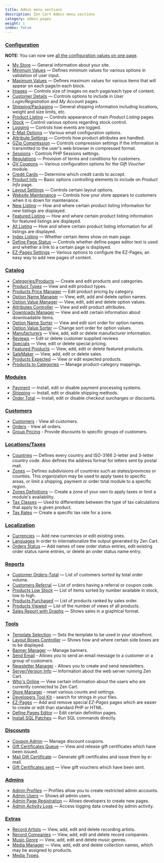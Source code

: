 ```yaml
---
title: Admin menu sections
description: Zen Cart Admin menu sections
category: admin_pages
weight: 1
index: false
---
```


### [Configuration](/user/admin_pages/configuration)

**NOTE:** You can now see [all the configuration values on one page](/user/admin_pages/configuration/all/).

*   [My Store](/user/admin_pages/configuration/configuration_mystore) — General information about your site.
*   [Minimum Values](/user/admin_pages/configuration/configuration_minimumvalues) — Defines minimum values for various options in validation of user input.
*   [Maximum Values](/user/admin_pages/configuration/configuration_maximumvalues/) — Defines maximum values for various items that will appear on each page/in each block.
*   [Images](/user/admin_pages/configuration/configuration_images/) — Controls size of images on each page/each type of content.
*   [Customer Details](/user/admin_pages/configuration/configuration_customerdetails/) — Controls options to include in _User Login/Registration_ and _My Account_ pages.
*   [Shipping/Packaging](/user/admin_pages/configuration/configuration_shippingpackaging/) — General shipping information including locations, weight and size limits, etc.
*   [Product Listing](/user/admin_pages/configuration/configuration_productlisting/) — Controls appearance of main _Product Listing_ pages.
*   [Stock](/user/admin_pages/configuration/configuration_stock/) — Control various options regarding stock control.
*   [Logging](/user/admin_pages/configuration/configuration_logging/) — Controls how events are logged.
*   [E-Mail Options](/user/admin_pages/configuration/configuration_emailoptions/) — Various email configuration options.
*   [Attribute Settings](/user/admin_pages/configuration/configuration_attributesettings/) — Controls how product attributes are handled.
*   [GZip Compression](/user/admin_pages/configuration/configuration_gzipcompression/) — Controls compression settings if the information is transmitted to the user's web browser in compressed format.
*   [Sessions](/user/admin_pages/configuration/configuration_sessions/) - Controls PHP Sessions settings.
*   [Regulations](/user/admin_pages/configuration/configuration_regulations/) — Provision of terms and conditions for customers.
*   [GV Coupons](/user/admin_pages/configuration/configuration_gvcoupons/) — Various configuration options for the _Gift Voucher_ module.
*   [Credit Cards](/user/admin_pages/configuration/configuration_creditcards/) — Determine which credit cards to accept.
*   [Product Info](/user/admin_pages/configuration/configuration_productinfo/) — Basic options controlling elements to include on _Product Info_ page.
*   [Layout Settings](/user/admin_pages/configuration/configuration_layoutsettings/) — Controls certain layout options.
*   [Website Maintenance](/user/admin_pages/configuration/configuration_websitemaintenance/) — Controls how your store appears to customers when it is down for maintenance.
*   [New Listing](/user/admin_pages/configuration/configuration_newlisting/) — How and where certain product listing information for new listings are displayed.
*   [Featured Listing](/user/admin_pages/configuration/configuration_featuredlisting/) — How and where certain product listing information for featured listings are displayed.
*   [All Listing](/user/admin_pages/configuration/configuration_alllisting/) — How and where certain product listing information for all listings are displayed.
*   [Index Listing](/user/admin_pages/configuration/configuration_indexlisting/) — Whether certain items show on main page.
*   [Define Page Status](/user/admin_pages/configuration/configuration_definepagestatus/) — Controls whether define pages editor text is used and whether a link to a certain page is displayed.
*   [EZ-Pages Settings](/user/admin_pages/configuration/configuration_ezpagessettings/) — Various options to configure the EZ-Pages; an easy way to add new pages of content.

### [Catalog](/user/admin_pages/catalog/) 

*   [Categories/Products](/user/admin_pages/catalog/categories/) — Create and edit products and categories.
*   [Product Types](/user/admin_pages/catalog/product_types/) — View and edit product types.
*   [Products Price Manager](/user/admin_pages/catalog/products_price_manager/) — Edit product pricing by category.
*   [Option Name Manager](/user/admin_pages/catalog/option_name_manager/) — View, edit, add and delete option names.
*   [Option Value Manager](/user/admin_pages/catalog//option_value_manager) — View, edit, add and delete option values.
*   [Attributes Controller](/user/admin_pages/catalog/attributes_controller/) — View and edit product attributes.
*   [Downloads Manager](/user/admin_pages/catalog/downloads_manager/) — View and edit certain information about downloadable items.
*   [Option Name Sorter](/user/admin_pages/catalog/option_name_sorter/) — View and edit sort order for option names.
*   [Option Value Sorter](/user/admin_pages/catalog/option_value_sorter/) — Change sort order for option values.
*   [Manufacturers](/user/admin_pages/catalog/manufacturers/) — View, add, edit or delete manufacturer information.
*   [Reviews](/user/admin_pages/catalog/reviews/) — Edit or delete customer supplied reviews
*   [Specials](/user/admin_pages/catalog/specials/) — View, edit or delete special pricing.
*   [Featured Products](/user/admin_pages/catalog/featured/) — View, add, edit or delete featured products.
*   [SaleMaker](/user/admin_pages/catalog/salemaker/) — View, add, edit or delete sales.
*   [Products Expected](/user/admin_pages/catalog/products_expected/) — View or edit expected products.
*   [Products to Categories](/user/admin_pages/catalog/products_to_categories/) — Manage product-category mappings.

### [Modules](/user/admin_pages/modules)

*   [Payment](/user/admin_pages/modules/payment/) — Install, edit or disable payment processing systems.
*   [Shipping](/user/admin_pages/modules/shipping/) — Install, edit or disable shipping methods.
*   [Order Total](/user/admin_pages/modules/order_total/) — Install, edit or disable checkout surcharges or discounts.

### [Customers](/user/admin_pages/customers)

*   [Customers](/user/admin_pages/customers/customers/) - View all customers.
*   [Orders](/user/admin_pages/customers/orders/) - View all orders.
*   [Group Pricing](/user/admin_pages/customers/group_pricing/) - Provide discounts to specific groups of customers.

### [Locations/Taxes](/user/admin_pages/locations)

*   [Countries](/user/admin_pages/locations/countries/) — Defines every country and ISO-3166 2-letter and 3-letter country code. Also defines the address format for letters sent by postal mail.
*   [Zones](/user/admin_pages/locations/zones/) — Defines subdivisions of countries such as states/provinces or counties.  This organization may be used to apply taxes to specific areas, or limit a shipping, payment or order total module to a specific region. 
*   [Zones Definitions](/user/admin_pages/locations/zones_definitions/) — Create a zone of your own to apply taxes or limit a module's availability.
*   [Tax Classes](/user/admin_pages/locations/tax_classes/) — Used to differentiate between the type of tax calculations that apply to a given product.
*   [Tax Rates](/user/admin_pages/locations/tax_rates/) — Create a specific tax rate for a zone.

### [Localization](/user/admin_pages/localization)

*   [Currencies](/user/admin_pages/localization/currencies/) — Add new currencies or edit existing ones.
*   [Languages](/user/admin_pages/localization/languages/) in order to internationalize the output generated by Zen Cart.
*   [Orders Status](/user/admin_pages/localization/orders_status/) — Add names of new order status entries, edit existing order status name entries, or delete an order status name entry.

### [Reports](/user/admin_pages/reports) 

*   [Customer Orders-Total](/user/admin_pages/reports/customer_orders_total/) — List of customers sorted by total order volume. 
*   [Customers Referral](/user/admin_pages/reports/customers_referral/) — List of orders having a referral or coupon code.
*   [Products Low Stock](/user/admin_pages/reports/products_low_stock/) — List of items sorted by number available in stock, low to high.
*   [Products Purchased](/user/admin_pages/reports/products_purchased/) — List of products ranked by sales order. 
*   [Products Viewed](/user/admin_pages/reports/products_viewed/) — List of the number of views of all products.
*   [Sales Report with Graphs](/user/admin_pages/reports/graphical_sales_report/) — Shows sales in a graphical format.

### [Tools](/user/admin_pages/tools/)

*   [Template Selection](/user/admin_pages/tools/template_selection/) — Sets the template to be used in your storefront.
*   [Layout Boxes Controller](/user/admin_pages/tools/layout_boxes_controller/) — Shows how and where certain side boxes are to be displayed.
*   [Banner Manager](/user/admin_pages/tools/banner_manager/) — Manage banners.
*   [Send Email](/user/admin_pages/tools/send_email/) - Allows you to send an email message to a customer or a group of customers.
*   [Newsletter Manager](/user/admin_pages/tools/newsletter/) - Allows you to create and send newsletters. 
*   [Server/Version Info](/user/admin_pages/tools/server_info/) — Information about the web server running Zen Cart.
*   [Who's Online](/user/admin_pages/tools/whos_online/) — View certain information about the users who are currently connected to Zen Cart.
*   [Store Manager](/user/admin_pages/tools/store_manager/) - reset various counts and settings.
*   [Developers Tool Kit](/user/admin_pages/tools/developers_tool_kit/) - search for strings in your files.
*   [EZ-Pages](/user/admin_pages/tools/ezpages/) — Add and remove special _EZ-Pages_ pages which are easier to create or edit than standard PHP or HTML.
*   [Define Pages Editor](/user/admin_pages/tools/define_pages_editor/) — Edit certain definition pages.
*   [Install SQL Patches](/user/admin_pages/tools/install_sql_patches/) — Run SQL commands directly.

### [Discounts](/user/admin_pages/discounts/)

*   [Coupon Admin](/user/admin_pages/discounts/coupon_admin/) — Manage discount coupons.
*   [Gift Certificates Queue](/user/admin_pages/discounts/gift_certificate_queue/) — View and release gift certificates which have been issued.
*   [Mail Gift Certificate](/user/admin_pages/discounts/send_gift_certificate/) — Generate gift certificates and issue them by e-mail.
*   [Gift Certificates sent](/user/admin_pages/discounts/gift_certificates_sent/) — View gift vouchers which have been sent.

### [Admins](/user/admin_pages/admins/)
*   [Admin Profiles](/user/admin_pages/admins/admin_profiles/) — Profiles allow you to create restricted admin accounts.
*   [Admin Users](/user/admin_pages/admins/admin_users/) — Shows all admin users.
*   [Admin Page Registration](/user/admin_pages/admins/admin_page_registration/) — Allows developers to create new pages. 
*   [Admin Activity Logs](/user/admin_pages/admins/admin_activity_logs/) — Access logging data created by admin activity.


### [Extras](/user/admin_pages/extras/)

*   [Record Artists](/user/admin_pages/extras/record_artists/) — View, add, edit and delete recording artists.
*   [Record Companies](/user/admin_pages/extras/record_companies/) — View, add, edit and delete record companies.
*   [Music Genre](/user/admin_pages/extras/music_genre/) — View, add, edit and delete music genres.
*   [Media Manager](/user/admin_pages/extras/media_manager/) — View, add, edit and delete collection names, which may be assigned to products.
*   [Media Types](/user/admin_pages/extras/media_types/).
